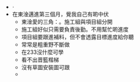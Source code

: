 - ·
- 在東淦邁進第三個月，覺我自己有啲中伏
	- 東淦愛的三角：。施工組與項目組分開
	- 施工組好似只需要負責後勤。不用幫忙啲進度
	- 項目組要跟進補料，但不會透露目標進度給你聽
	- 常常是粗重野不斷做
	- 在233沒什麼可學
	- 看不出晋籃楷梯
	- 沒有草圖安裝圖可跟
	-